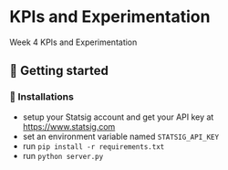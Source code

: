 # KPIs and Experimentation
Week 4 KPIs and Experimentation

## :pushpin: Getting started 

### :whale: Installations

- setup your Statsig account and get your API key at https://www.statsig.com
- set an environment variable named `STATSIG_API_KEY`
- run `pip install -r requirements.txt`
- run `python server.py`